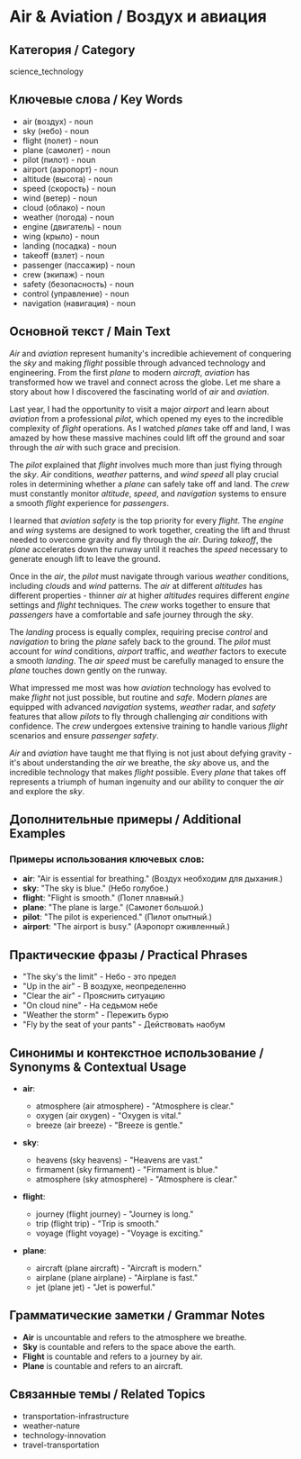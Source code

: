# Air & Aviation / Воздух и авиация

## Категория / Category
science_technology

## Ключевые слова / Key Words
- air (воздух) - noun
- sky (небо) - noun
- flight (полет) - noun
- plane (самолет) - noun
- pilot (пилот) - noun
- airport (аэропорт) - noun
- altitude (высота) - noun
- speed (скорость) - noun
- wind (ветер) - noun
- cloud (облако) - noun
- weather (погода) - noun
- engine (двигатель) - noun
- wing (крыло) - noun
- landing (посадка) - noun
- takeoff (взлет) - noun
- passenger (пассажир) - noun
- crew (экипаж) - noun
- safety (безопасность) - noun
- control (управление) - noun
- navigation (навигация) - noun

## Основной текст / Main Text

*Air* and *aviation* represent humanity's incredible achievement of conquering the *sky* and making *flight* possible through advanced technology and engineering. From the first *plane* to modern *aircraft*, *aviation* has transformed how we travel and connect across the globe. Let me share a story about how I discovered the fascinating world of *air* and *aviation*.

Last year, I had the opportunity to visit a major *airport* and learn about *aviation* from a professional *pilot*, which opened my eyes to the incredible complexity of *flight* operations. As I watched *planes* take off and land, I was amazed by how these massive machines could lift off the ground and soar through the *air* with such grace and precision.

The *pilot* explained that *flight* involves much more than just flying through the *sky*. *Air* conditions, *weather* patterns, and *wind* *speed* all play crucial roles in determining whether a *plane* can safely take off and land. The *crew* must constantly monitor *altitude*, *speed*, and *navigation* systems to ensure a smooth *flight* experience for *passengers*.

I learned that *aviation* *safety* is the top priority for every *flight*. The *engine* and *wing* systems are designed to work together, creating the lift and thrust needed to overcome gravity and fly through the *air*. During *takeoff*, the *plane* accelerates down the runway until it reaches the *speed* necessary to generate enough lift to leave the ground.

Once in the *air*, the *pilot* must navigate through various *weather* conditions, including *clouds* and *wind* patterns. The *air* at different *altitudes* has different properties - thinner *air* at higher *altitudes* requires different *engine* settings and *flight* techniques. The *crew* works together to ensure that *passengers* have a comfortable and safe journey through the *sky*.

The *landing* process is equally complex, requiring precise *control* and *navigation* to bring the *plane* safely back to the ground. The *pilot* must account for *wind* conditions, *airport* traffic, and *weather* factors to execute a smooth *landing*. The *air* *speed* must be carefully managed to ensure the *plane* touches down gently on the runway.

What impressed me most was how *aviation* technology has evolved to make *flight* not just possible, but routine and *safe*. Modern *planes* are equipped with advanced *navigation* systems, *weather* radar, and *safety* features that allow *pilots* to fly through challenging *air* conditions with confidence. The *crew* undergoes extensive training to handle various *flight* scenarios and ensure *passenger* *safety*.

*Air* and *aviation* have taught me that flying is not just about defying gravity - it's about understanding the *air* we breathe, the *sky* above us, and the incredible technology that makes *flight* possible. Every *plane* that takes off represents a triumph of human ingenuity and our ability to conquer the *air* and explore the *sky*.

## Дополнительные примеры / Additional Examples

### Примеры использования ключевых слов:
- **air**: "Air is essential for breathing." (Воздух необходим для дыхания.)
- **sky**: "The sky is blue." (Небо голубое.)
- **flight**: "Flight is smooth." (Полет плавный.)
- **plane**: "The plane is large." (Самолет большой.)
- **pilot**: "The pilot is experienced." (Пилот опытный.)
- **airport**: "The airport is busy." (Аэропорт оживленный.)

## Практические фразы / Practical Phrases

- "The sky's the limit" - Небо - это предел
- "Up in the air" - В воздухе, неопределенно
- "Clear the air" - Прояснить ситуацию
- "On cloud nine" - На седьмом небе
- "Weather the storm" - Пережить бурю
- "Fly by the seat of your pants" - Действовать наобум

## Синонимы и контекстное использование / Synonyms & Contextual Usage

- **air**: 
  - atmosphere (air atmosphere) - "Atmosphere is clear."
  - oxygen (air oxygen) - "Oxygen is vital."
  - breeze (air breeze) - "Breeze is gentle."

- **sky**: 
  - heavens (sky heavens) - "Heavens are vast."
  - firmament (sky firmament) - "Firmament is blue."
  - atmosphere (sky atmosphere) - "Atmosphere is clear."

- **flight**: 
  - journey (flight journey) - "Journey is long."
  - trip (flight trip) - "Trip is smooth."
  - voyage (flight voyage) - "Voyage is exciting."

- **plane**: 
  - aircraft (plane aircraft) - "Aircraft is modern."
  - airplane (plane airplane) - "Airplane is fast."
  - jet (plane jet) - "Jet is powerful."

## Грамматические заметки / Grammar Notes

- **Air** is uncountable and refers to the atmosphere we breathe.
- **Sky** is countable and refers to the space above the earth.
- **Flight** is countable and refers to a journey by air.
- **Plane** is countable and refers to an aircraft.

## Связанные темы / Related Topics

- transportation-infrastructure
- weather-nature
- technology-innovation
- travel-transportation